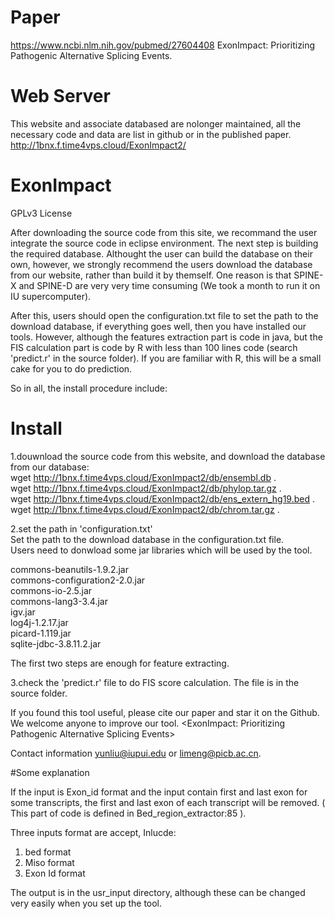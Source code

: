# Paper
https://www.ncbi.nlm.nih.gov/pubmed/27604408
ExonImpact: Prioritizing Pathogenic Alternative Splicing Events.

# Web Server
This website and associate databased are nolonger maintained, all the necessary code and data are list in github or in the published paper.
http://1bnx.f.time4vps.cloud/ExonImpact2/

# ExonImpact



GPLv3 License

After downloading the source code from this site, we recommand the user integrate the source code in eclipse environment. The next step is building the required database. 
Althought the user can build the database on their own, however, we strongly recommend the users download the database from our website, rather than build it by themself. One reason is that SPINE-X and SPINE-D are very very time consuming (We took a month to run it on IU supercomputer). 

After this, users should open the configuration.txt file to set the path to the download database, if everything goes well, then you have installed our tools. However, although the features extraction part is code in java, but the FIS calculation part is code by R with less than 100 lines code (search 'predict.r' in the source folder). If you are familiar with R, this will be a small cake for you to do prediction. 

So in all, the install procedure include:

# Install
1.douwnload the source code from this website, and download the database from our database:  
wget http://1bnx.f.time4vps.cloud/ExonImpact2/db/ensembl.db .  
wget http://1bnx.f.time4vps.cloud/ExonImpact2/db/phylop.tar.gz .  
wget http://1bnx.f.time4vps.cloud/ExonImpact2/db/ens_extern_hg19.bed .  
wget http://1bnx.f.time4vps.cloud/ExonImpact2/db/chrom.tar.gz .   

2.set the path in 'configuration.txt'  
Set the path to the download database in the configuration.txt file.  
Users need to donwload some jar libraries which will be used by the tool.  

commons-beanutils-1.9.2.jar  
commons-configuration2-2.0.jar  
commons-io-2.5.jar   
commons-lang3-3.4.jar   
igv.jar   
log4j-1.2.17.jar  
picard-1.119.jar  
sqlite-jdbc-3.8.11.2.jar  
   
The first two steps are enough for feature extracting.
 
3.check the 'predict.r' file to do FIS score calculation. 
The file is in the source folder. 

If you found this tool useful, please cite our paper and star it on the Github. We welcome anyone to improve our tool. 
<ExonImpact: Prioritizing Pathogenic Alternative Splicing Events>

Contact information yunliu@iupui.edu or limeng@picb.ac.cn.

#Some explanation

If the input is Exon_id format and the input contain first and last exon for some transcripts, the first and last exon of each transcript will be removed. ( This part of code is defined in Bed_region_extractor:85 ).

Three inputs format are accept, Inlucde:
1. bed format
2. Miso format
3. Exon Id format

The output is in the usr_input directory, although these can be changed very easily when you set up the tool. 
